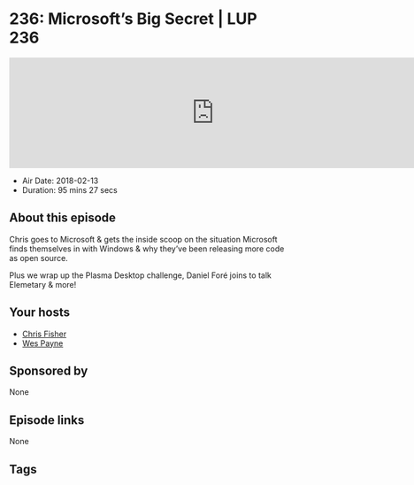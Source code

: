 # 236: Microsoft’s Big Secret | LUP 236

<iframe src="https://player.fireside.fm/v2/RUkczH-V+DumYlEEd?theme=dark" width="740" height="200" frameborder="0" scrolling="no"></iframe>

* Air Date: 2018-02-13
* Duration: 95 mins 27 secs

## About this episode

Chris goes to Microsoft & gets the inside scoop on the situation Microsoft finds themselves in with Windows & why they’ve been releasing more code as open source. 

Plus we wrap up the Plasma Desktop challenge, Daniel Foré joins to talk Elemetary & more!

## Your hosts
* [Chris Fisher](https://linuxunplugged.com/hosts/chrislas)
* [Wes Payne](https://linuxunplugged.com/hosts/wes)

## Sponsored by

None



## Episode links

None



## Tags

